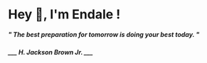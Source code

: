 <h1 title="head"> Hey 👋, I'm Endale !</h1>

**<h5><i>" The best preparation for tomorrow is doing your best today. "</i></h5>**

*<b>___ H. Jackson Brown Jr. ___</b>*

